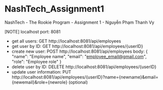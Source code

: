 # NashTech_Assignment1
NashTech - The Rookie Program - Assignment 1 - Nguyễn Phạm Thanh Vy

[NOTE] localhost port: 8081
- get all users: GET http://localhost:8081/api/employees
- get user by ID: GET http://localhost:8081/api/employees/{userID}
- create new user: POST http://localhost:8081/api/employees
                      body: {
                              "name": "Employee name", 
                              "email": "employee_email@gmail.com",
                              "role": "Employee role"
                            }
- delete user by ID: DELETE http://localhost:8081/api/employees/{userID}
- update user information: PUT http://localhost:8081/api/employees/{userID}?name={newname}&email={newemail}&role={newrole}  (optional)
